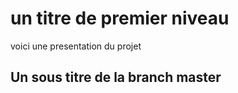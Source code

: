 # un titre de premier niveau 
voici une presentation du projet
## Un sous titre de la branch master
